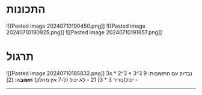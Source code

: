 # התכונות
![[Pasted image 20240710190450.png]]
![[Pasted image 20240710190925.png]]
![[Pasted image 20240710191657.png]]
# תרגול
![[Pasted image 20240710185832.png]]
3x * 2^3 * 3^3
נבדוק עם התשובות:
9 - יכול(נוריד 3 * 3)
21 - לא יכול (ל-7 אין מחלק)
**תשובה**: (2)
***
